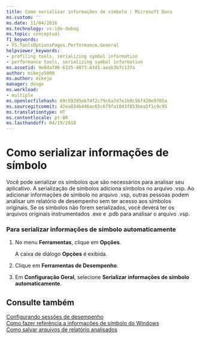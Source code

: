 ```yaml
---
title: Como serializar informações de símbolo | Microsoft Docs
ms.custom: ''
ms.date: 11/04/2016
ms.technology: vs-ide-debug
ms.topic: conceptual
f1_keywords:
- VS.ToolsOptionsPages.Performance.General
helpviewer_keywords:
- profiling tools, serializing symbol information
- performance tools, serializing symbol information
ms.assetid: 9e0da706-6325-4073-83d1-aeab3b7c137a
author: mikejo5000
ms.author: mikejo
manager: douge
ms.workload:
- multiple
ms.openlocfilehash: 69c59395eb74f2c79c6a7d7e1b9c56f420e9705a
ms.sourcegitcommit: 42ea834b446ac65c679fa1043f853bea5f1c9c95
ms.translationtype: HT
ms.contentlocale: pt-BR
ms.lasthandoff: 04/19/2018
---
```

# <a name="how-to-serialize-symbol-information"></a>Como serializar informações de símbolo
Você pode serializar os símbolos que são necessários para analisar seu aplicativo. A serialização de símbolos adiciona símbolos no arquivo .vsp. Ao adicionar informações de símbolo no arquivo .vsp, outras pessoas podem analisar um relatório de desempenho sem ter acesso aos símbolos originais. Se os símbolos não forem serializados, você deverá ter os arquivos originais instrumentados .exe e .pdb para analisar o arquivo .vsp.  
  
### <a name="to-automatically-serialize-symbol-information"></a>Para serializar informações de símbolo automaticamente  
  
1.  No menu **Ferramentas**, clique em **Opções**.  
  
     A caixa de diálogo **Opções** é exibida.  
  
2.  Clique em **Ferramentas de Desempenho**.  
  
3.  Em **Configuração Geral**, selecione **Serializar informações de símbolo automaticamente**.  
  
## <a name="see-also"></a>Consulte também  
 [Configurando sessões de desempenho](../profiling/configuring-performance-sessions.md)   
 [Como fazer referência a informações de símbolo do Windows](../profiling/how-to-reference-windows-symbol-information.md)   
 [Como salvar arquivos de relatório analisados](http://msdn.microsoft.com/en-us/0340ddde-caf4-48ac-8af3-d15dcdade556)